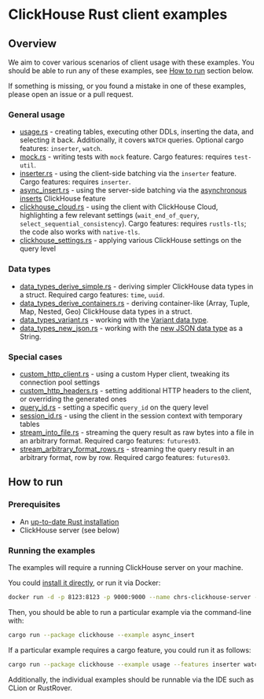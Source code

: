 # ClickHouse Rust client examples

## Overview

We aim to cover various scenarios of client usage with these examples. You should be able to run any of these examples, see [How to run](#how-to-run) section below.

If something is missing, or you found a mistake in one of these examples, please open an issue or a pull request.

### General usage

- [usage.rs](usage.rs) - creating tables, executing other DDLs, inserting the data, and selecting it back. Additionally, it covers `WATCH` queries. Optional cargo features: `inserter`, `watch`.
- [mock.rs](mock.rs) - writing tests with `mock` feature. Cargo features: requires `test-util`.
- [inserter.rs](inserter.rs) - using the client-side batching via the `inserter` feature. Cargo features: requires `inserter`.
- [async_insert.rs](async_insert.rs) - using the server-side batching via the [asynchronous inserts](https://clickhouse.com/docs/en/optimize/asynchronous-inserts) ClickHouse feature
- [clickhouse_cloud.rs](clickhouse_cloud.rs) - using the client with ClickHouse Cloud, highlighting a few relevant settings (`wait_end_of_query`, `select_sequential_consistency`). Cargo features: requires `rustls-tls`; the code also works with `native-tls`.
- [clickhouse_settings.rs](clickhouse_settings.rs) - applying various ClickHouse settings on the query level

### Data types

- [data_types_derive_simple.rs](data_types_derive_simple.rs) - deriving simpler ClickHouse data types in a struct. Required cargo features: `time`, `uuid`.
- [data_types_derive_containers.rs](data_types_derive_containers.rs) - deriving container-like (Array, Tuple, Map, Nested, Geo) ClickHouse data types in a struct.
- [data_types_variant.rs](data_types_variant.rs) - working with the [Variant data type](https://clickhouse.com/docs/en/sql-reference/data-types/variant).
- [data_types_new_json.rs](data_types_new_json.rs) - working with the [new JSON data type](https://clickhouse.com/docs/en/sql-reference/data-types/newjson) as a String.

### Special cases

- [custom_http_client.rs](custom_http_client.rs) - using a custom Hyper client, tweaking its connection pool settings
- [custom_http_headers.rs](custom_http_headers.rs) - setting additional HTTP headers to the client, or overriding the generated ones
- [query_id.rs](query_id.rs) - setting a specific `query_id` on the query level
- [session_id.rs](session_id.rs) - using the client in the session context with temporary tables
- [stream_into_file.rs](stream_into_file.rs) - streaming the query result as raw bytes into a file in an arbitrary format. Required cargo features: `futures03`.
- [stream_arbitrary_format_rows.rs](stream_arbitrary_format_rows.rs) - streaming the query result in an arbitrary format, row by row. Required cargo features: `futures03`.

## How to run

### Prerequisites

* An [up-to-date Rust installation](https://www.rust-lang.org/tools/install)
* ClickHouse server (see below)

### Running the examples

The examples will require a running ClickHouse server on your machine. 

You could [install it directly](https://clickhouse.com/docs/en/install), or run it via Docker:

```sh
docker run -d -p 8123:8123 -p 9000:9000 --name chrs-clickhouse-server --ulimit nofile=262144:262144 clickhouse/clickhouse-server
```

Then, you should be able to run a particular example via the command-line with:

```sh
cargo run --package clickhouse --example async_insert
```

If a particular example requires a cargo feature, you could run it as follows:

```sh
cargo run --package clickhouse --example usage --features inserter watch
```

Additionally, the individual examples should be runnable via the IDE such as CLion or RustRover.
